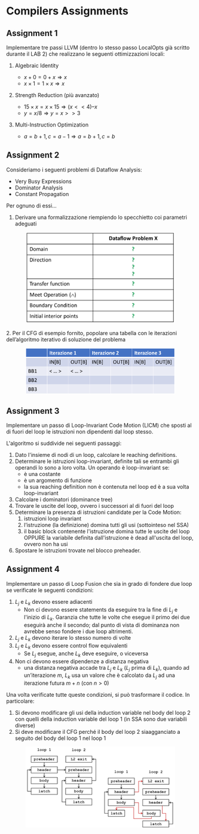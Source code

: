 # Compilers Assignments
## Assignment 1
Implementare tre passi LLVM (dentro lo stesso passo LocalOpts già scritto durante il LAB 2) che realizzano le seguenti ottimizzazioni locali:
 
 1. Algebraic Identity
    - $x + 0 = 0 + x \Rightarrow x$
    - $x \times 1 = 1 \times x \Rightarrow x$

 2. Strength Reduction (più avanzato)
    - $15 \times x = x \times 15 \Rightarrow (x << 4) – x$
    - $y = x / 8 ⇒ y = x >> 3$

 3. Multi-Instruction Optimization	
    - $a = b + 1, c = a − 1 ⇒ a = b + 1, c = b$
    
    
## Assignment 2
Consideriamo i seguenti problemi di Dataflow Analysis:
 - Very Busy Expressions 
 - Dominator Analysis
 - Constant Propagation

Per ognuno di essi…
 1. Derivare una formalizzazione riempiendo lo specchietto coi parametri adeguati
<p align="center">
  <img src="./assets/second_assignment/formalization.png" width="400"/>
</p>
 2. Per il CFG di esempio fornito, popolare una tabella con le iterazioni dell’algoritmo iterativo di soluzione del problema
<p align="center">
  <img src="./assets/second_assignment/iteration_table.png" width="400"/>
</p>


## Assignment 3
Implementare un passo di Loop-Invariant Code Motion (LICM) che sposti al di fuori del loop le istruzioni non dipendenti dal loop stesso.

L'algoritmo si suddivide nei seguenti passaggi:
   1. Dato l'insieme di nodi di un loop, calcolare le reaching definitions.
   2. Determinare le istruzioni loop-invariant, definite tali se entrambi gli operandi lo sono a loro volta.
      Un operando è loop-invariant se:
         - è una costante
         - è un argomento di funzione
         - la sua reaching definition non è contenuta nel loop ed è a sua volta loop-invariant
   3. Calcolare i dominatori (dominance tree)
   4. Trovare le uscite del loop, ovvero i successori al di fuori del loop
   5. Determinare la presenza di istruzioni candidate per la Code Motion:
      1. istruzioni loop invariant
      2. l’istruzione (la definizione) domina tutti gli usi (sottointeso nel SSA)
      3. il basic block contenente l'istruzione domina tutte le uscite del loop OPPURE la variabile definita dall'istruzione è dead all'uscita del loop, ovvero non ha usi
   6. Spostare le istruzioni trovate nel blocco preheader.

## Assignment 4
Implementare un passo di Loop Fusion che sia in grado di fondere due loop se verificate le seguenti condizioni:
1. $L_j$ e $L_k$ devono essere adiacenti
   - Non ci devono essere statements da eseguire tra la fine di $L_j$ e l'inizio di $L_k$. Garanzia che tutte le volte che esegue il primo dei due eseguirà anche il secondo; dal punto di vista di dominanza non avrebbe senso fondere i due loop altrimenti.
2. $L_j$ e $L_k$ devono iterare lo stesso numero di volte
3. $L_j$ e $L_k$ devono essere control flow equivalenti
   - Se $L_j$ esegue, anche $L_k$ deve eseguire, o viceversa
4. Non ci devono essere dipendenze a distanza negativa
   - una distanza negativa accade tra $L_j$ e $L_k$ ($L_j$ prima di $L_k$), quando ad un’iterazione $m$, $L_k$ usa un valore che è calcolato da $L_j$ ad una iterazione futura $m+n$ (con $n>0$)

Una volta verificate tutte queste condizioni, si può trasformare il codice.
In particolare:
1. Si devono modificare gli usi della induction variable nel body del loop 2 con quelli della induction variable del loop 1 (in SSA sono due variabili diverse)
2. Si deve modificare il CFG perché il body del loop 2 siaagganciato a seguito del body del loop 1 nel loop 1

<p align="center">
  <img src="./assets/fourth_assignment/loop_transformation.png" width="400"/>
</p>
